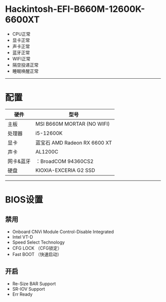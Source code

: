 # Hackintosh-EFI-B660M-12600K-6600XT
- CPU正常
- 显卡正常
- 声卡正常
- 蓝牙正常
- WIFI正常
- 隔空投递正常
- 睡眠唤醒正常
---
# 配置
|硬件|型号|
-|-
主板|MSI B660M MORTAR (NO WIFI)
处理器|i5-12600K
显卡|蓝宝石 AMD Radeon RX 6600 XT
声卡|AL1200C
网卡&蓝牙|：BroadCOM 94360CS2 
硬盘|KIOXIA-EXCERIA G2 SSD
---
# BIOS设置
## 禁用
- Onboard CNVi Module Control-Disable Integrated
- Intel VT-D
- Speed Select Technology
- CFG LOCK （CFG锁定）
- Fast BOOT （快速启动）
## 开启
- Re-Size BAR Support
- SR-IOV Support
- Err Ready
